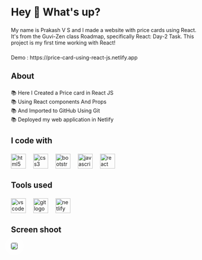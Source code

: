 <h1 align="left">Hey 👋 What's up?</h1>

###

<p align="left">My name is Prakash V S and I made a website with price cards using React. It's from the Guvi-Zen class Roadmap, specifically React: Day-2 Task. This project is my first time working with React!</p>

###

 <p align="1eft">Demo : https://price-card-using-react-js.netlify.app</p> 

###

<h2 align="left">About</h2>

###

<p align="left">📚 Here I Created a Price card in React JS <br>📚 Using React components And Props <br>📚 And Imported to GitHub Using Git<br>📚 Deployed my web application in Netlify</p>

###

<h2 align="left">I code with</h2>

###

<div align="left">
  <img src="https://cdn.jsdelivr.net/gh/devicons/devicon/icons/html5/html5-original.svg" height="40" alt="html5 logo"  />
  <img width="12" />
  <img src="https://cdn.jsdelivr.net/gh/devicons/devicon/icons/css3/css3-original.svg" height="40" alt="css3 logo"  />
  <img width="12" />
  <img src="https://cdn.jsdelivr.net/gh/devicons/devicon/icons/bootstrap/bootstrap-original.svg" height="40" alt="bootstrap logo"  />
  <img width="12" />
  <img src="https://cdn.jsdelivr.net/gh/devicons/devicon/icons/javascript/javascript-original.svg" height="40" alt="javascript logo"  />
  <img width="12" />
  <img src="https://skillicons.dev/icons?i=react" height="40" alt="react logo"  />
</div>

###

<h2 align="left">Tools used</h2>

###

<div align="left">
  <img src="https://cdn.simpleicons.org/visualstudiocode/007ACC" height="40" alt="vscode logo"  />
  <img width="12" />
  <img src="https://cdn.simpleicons.org/git/F05032" height="40" alt="git logo"  />
  <img width="12" />
  <img src="https://cdn.simpleicons.org/netlify/00C7B7" height="40" alt="netlify logo"  />
</div>

###

<h2 align="left">Screen shoot</h2>

###

<img
  style="border: 1px solid rgba(100, 100, 100, 1); border-radius: 4px; box-shadow: 0px 0px 39px 14px rgba(255, 255, 255, 1);"
  align="left"
  src="https://github.com/Prakash-V-S/Price-card-using-React-JS/assets/141955456/54e39809-b576-4227-9ca9-779b6cb95a69"
/>

###
